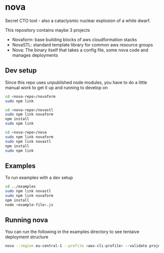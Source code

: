 nova
====

Secret CTO tool - also a cataclysmic nuclear explosion of a white dwarf.

This repository contains maybe 3 projects

- Novaform: base building blocks of aws cloudformation stacks
- NovaSTL: standard template library for common aws resource groups
- Nova: The binary itself that takes a config file, some nova code and manages deployments

## Dev setup

Since this repo uses unpublished node modules, you have to do a little manual work to get it up and running to develop on

```bash
cd <nova-repo>/novaform
sudo npm link

cd <nova-repo>/novastl
sudo npm link novaform
npm install
sudo npm link

cd <nova-repo>/nova
sudo npm link novaform
sudo npm link novastl
npm install
sudo npm link
```

## Examples

To run examples with a dev setup
```bash
cd ../examples
sudo npm link novastl
sudo npm link novaform
npm install
node <example-file>.js
```

## Running nova

You can run the following in the examples directory to see tentaive deployment structure
```bash
nova --region eu-central-1 --profile <aws-cli-profile> --validate project1/stack1
```
